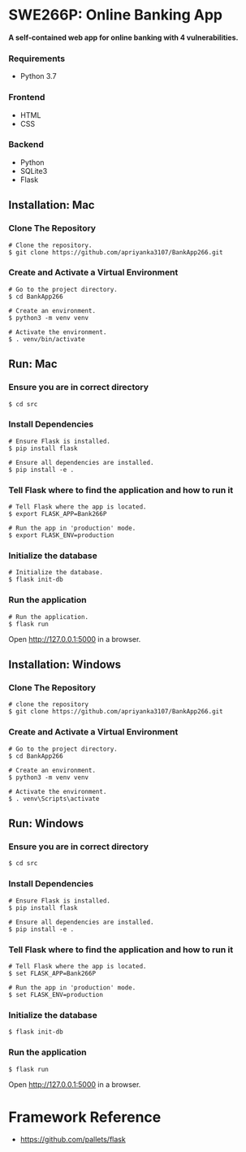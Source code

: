 SWE266P: Online Banking App
======

**A self-contained web app for online banking with 4 vulnerabilities.**

### Requirements
- Python 3.7

### Frontend
- HTML
- CSS

### Backend
- Python
- SQLite3
- Flask

 Installation: Mac
-------

### Clone The Repository

    # Clone the repository.
    $ git clone https://github.com/apriyanka3107/BankApp266.git

### Create and Activate a Virtual Environment
    # Go to the project directory.
    $ cd BankApp266

    # Create an environment.
    $ python3 -m venv venv

    # Activate the environment.
    $ . venv/bin/activate


Run: Mac
---

### Ensure you are in correct directory
    $ cd src
    
### Install Dependencies
    # Ensure Flask is installed.
    $ pip install flask

    # Ensure all dependencies are installed.
    $ pip install -e .

### Tell Flask where to find the application and how to run it
    # Tell Flask where the app is located.
    $ export FLASK_APP=Bank266P
    
    # Run the app in 'production' mode.
    $ export FLASK_ENV=production

### Initialize the database
    # Initialize the database.
    $ flask init-db

### Run the application
    # Run the application.
    $ flask run

Open http://127.0.0.1:5000 in a browser.

Installation: Windows
-------

### Clone The Repository
    # clone the repository
    $ git clone https://github.com/apriyanka3107/BankApp266.git

### Create and Activate a Virtual Environment
    # Go to the project directory.
    $ cd BankApp266

    # Create an environment.
    $ python3 -m venv venv

    # Activate the environment.
    $ . venv\Scripts\activate

Run: Windows
---

### Ensure you are in correct directory
    $ cd src

### Install Dependencies
    # Ensure Flask is installed.
    $ pip install flask

    # Ensure all dependencies are installed.
    $ pip install -e .
    
### Tell Flask where to find the application and how to run it
    # Tell Flask where the app is located.
    $ set FLASK_APP=Bank266P

    # Run the app in 'production' mode.
    $ set FLASK_ENV=production

### Initialize the database
    $ flask init-db

### Run the application
    $ flask run

Open http://127.0.0.1:5000 in a browser.

# Framework Reference
- https://github.com/pallets/flask


